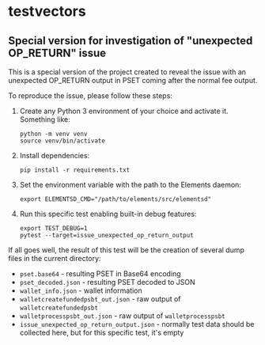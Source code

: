 # testvectors

## Special version for investigation of "unexpected OP_RETURN" issue

This is a special version of the project created to reveal the issue with an unexpected OP_RETURN output in PSET coming after the normal fee output.

To reproduce the issue, please follow these steps:

1. Create any Python 3 environment of your choice and activate it. Something like:

   ```shell
   python -m venv venv
   source venv/bin/activate
   ```

2. Install dependencies:

   ```shell
   pip install -r requirements.txt
   ```

3. Set the environment variable with the path to the Elements daemon:

   ```shell
   export ELEMENTSD_CMD="/path/to/elements/src/elementsd"
   ```

4. Run this specific test enabling built-in debug features:

   ```shell
   export TEST_DEBUG=1
   pytest --target=issue_unexpected_op_return_output
   ```

If all goes well, the result of this test will be the creation of several dump files in the current directory:

- `pset.base64` - resulting PSET in Base64 encoding
- `pset_decoded.json` - resulting PSET decoded to JSON
- `wallet_info.json` - wallet information
- `walletcreatefundedpsbt_out.json` - raw output of `walletcreatefundedpsbt`
- `walletprocesspsbt_out.json` - raw output of `walletprocesspsbt`
- `issue_unexpected_op_return_output.json` - normally test data should be collected here, but for this specific test, it's empty
